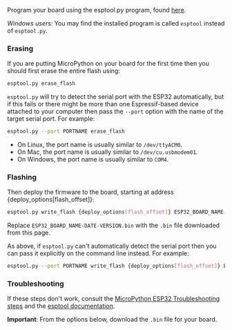 Program your board using the esptool.py program, found [here](https://docs.espressif.com/projects/esptool/en/latest/{mcu}/).

*Windows users:* You may find the installed program is called `esptool` instead of `esptool.py`.

### Erasing

If you are putting MicroPython on your board for the first time then you should
first erase the entire flash using:

```bash
esptool.py erase_flash
```

`esptool.py` will try to detect the serial port with the ESP32 automatically,
but if this fails or there might be more than one Espressif-based device
attached to your computer then pass the `--port` option with the name of the
target serial port. For example:

```bash
esptool.py --port PORTNAME erase_flash
```

* On Linux, the port name is usually similar to `/dev/ttyACM0`.
* On Mac, the port name is usually similar to `/dev/cu.usbmodem01`.
* On Windows, the port name is usually similar to `COM4`.

### Flashing

Then deploy the firmware to the board, starting at address {deploy_options[flash_offset]}:

```bash
esptool.py write_flash {deploy_options[flash_offset]} ESP32_BOARD_NAME-DATE-VERSION.bin
```

Replace `ESP32_BOARD_NAME-DATE-VERSION.bin` with the `.bin` file downloaded from this page.

As above, if `esptool.py` can't automatically detect the serial port
then you can pass it explicitly on the command line instead. For example:

```bash
esptool.py --port PORTNAME write_flash {deploy_options[flash_offset]} ESP32_BOARD_NAME-DATE-VERSION.bin
```

### Troubleshooting

If these steps don't work, consult the [MicroPython ESP32 Troubleshooting
steps](https://docs.micropython.org/en/latest/esp32/tutorial/intro.html#troubleshooting-installation-problems)
and the [esptool
documentation](https://docs.espressif.com/projects/esptool/en/latest/{mcu}/esptool/basic-options.html).

**Important**: From the options below, download the ``.bin`` file for your board.
